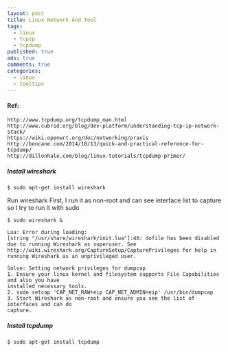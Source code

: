 ```yaml
---
layout: post
title: Linux Network And Tool
tags:
  - linux
  - tcpip
  - tcpdump
published: true
ads: true
comments: true
categories:
  - linux
  - tooltips
---
```


#### Ref:
	http://www.tcpdump.org/tcpdump_man.html
	http://www.cubrid.org/blog/dev-platform/understanding-tcp-ip-network-stack/
	https://wiki.openwrt.org/doc/networking/praxis
	http://bencane.com/2014/10/13/quick-and-practical-reference-for-tcpdump/
	http://dillonhale.com/blog/linux-tutorials/tcpdump-primer/

##### Install wireshark
	$ sudo apt-get install wireshark

Run wireshark
	First, I run it as non-root and can see interface list to capture so I try to run it with sudo
	
	$ sudo wireshark &

	Lua: Error during loading:
 	[string "/usr/share/wireshark/init.lua"]:46: dofile has been disabled due to running Wireshark as superuser. See http://wiki.wireshark.org/CaptureSetup/CapturePrivileges for help in running Wireshark as an unprivileged user.

 	Solve: Setting network privileges for dumpcap
	1. Ensure your linux kernel and filesystem supports File Capabilities and also you have
	installed necessary tools.
	2. sudo setcap 'CAP_NET_RAW+eip CAP_NET_ADMIN+eip' /usr/bin/dumpcap
	3. Start Wireshark as non-root and ensure you see the list of interfaces and can do 
	capture.


##### Install tcpdump
	$ sudo apt-get install tcpdump
